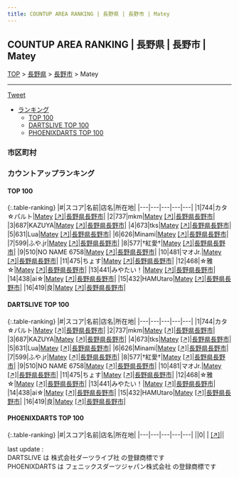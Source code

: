 ```yaml
---
title: COUNTUP AREA RANKING | 長野県 | 長野市 | Matey
---
```

## COUNTUP AREA RANKING | 長野県 | 長野市 | Matey

[TOP](/darts/rank/) > [長野県](/darts/rank/長野県/) > [長野市](/darts/rank/長野県/長野市/) > Matey

___

<a href="https://twitter.com/share?ref_src=twsrc%5Etfw" data-text="COUNTUP AREA RANKING | 長野県長野市Matey" class="twitter-share-button" data-hashtags="DARTSLIVE,PHOENIXDARTS,darts,ダーツ" data-show-count="false">Tweet</a>

* [ランキング](#カウントアップランキング)
    * [TOP 100](#top-100)
    * [DARTSLIVE TOP 100](#dartslive-top-100)
    * [PHOENIXDARTS TOP 100](#phoenixdarts-top-100)

### 市区町村

<ul>

</ul>

### カウントアップランキング

#### TOP 100



{:.table-ranking}
|#|スコア|名前|店名|所在地|
|---|---|---|---|---|
|1|744|<span class="rank-name-dl">カタ‪☆パルト</span>|<a href="/darts/rank/shops/4ede27e5e408a8d2fec1ae84bb28bd87.html">Matey</a> <a href="https://search.dartslive.com/jp/shop/4ede27e5e408a8d2fec1ae84bb28bd87">[↗]</a>|<a href="/darts/rank/長野県/長野市">長野県長野市</a>|
|2|737|<span class="rank-name-dl">mkm</span>|<a href="/darts/rank/shops/4ede27e5e408a8d2fec1ae84bb28bd87.html">Matey</a> <a href="https://search.dartslive.com/jp/shop/4ede27e5e408a8d2fec1ae84bb28bd87">[↗]</a>|<a href="/darts/rank/長野県/長野市">長野県長野市</a>|
|3|687|<span class="rank-name-dl">KAZUYA</span>|<a href="/darts/rank/shops/4ede27e5e408a8d2fec1ae84bb28bd87.html">Matey</a> <a href="https://search.dartslive.com/jp/shop/4ede27e5e408a8d2fec1ae84bb28bd87">[↗]</a>|<a href="/darts/rank/長野県/長野市">長野県長野市</a>|
|4|673|<span class="rank-name-dl">tks</span>|<a href="/darts/rank/shops/4ede27e5e408a8d2fec1ae84bb28bd87.html">Matey</a> <a href="https://search.dartslive.com/jp/shop/4ede27e5e408a8d2fec1ae84bb28bd87">[↗]</a>|<a href="/darts/rank/長野県/長野市">長野県長野市</a>|
|5|631|<span class="rank-name-dl">Lua</span>|<a href="/darts/rank/shops/4ede27e5e408a8d2fec1ae84bb28bd87.html">Matey</a> <a href="https://search.dartslive.com/jp/shop/4ede27e5e408a8d2fec1ae84bb28bd87">[↗]</a>|<a href="/darts/rank/長野県/長野市">長野県長野市</a>|
|6|626|<span class="rank-name-dl">Minami</span>|<a href="/darts/rank/shops/4ede27e5e408a8d2fec1ae84bb28bd87.html">Matey</a> <a href="https://search.dartslive.com/jp/shop/4ede27e5e408a8d2fec1ae84bb28bd87">[↗]</a>|<a href="/darts/rank/長野県/長野市">長野県長野市</a>|
|7|599|<span class="rank-name-dl">ふや.jr</span>|<a href="/darts/rank/shops/4ede27e5e408a8d2fec1ae84bb28bd87.html">Matey</a> <a href="https://search.dartslive.com/jp/shop/4ede27e5e408a8d2fec1ae84bb28bd87">[↗]</a>|<a href="/darts/rank/長野県/長野市">長野県長野市</a>|
|8|577|<span class="rank-name-dl">†紅愛†</span>|<a href="/darts/rank/shops/4ede27e5e408a8d2fec1ae84bb28bd87.html">Matey</a> <a href="https://search.dartslive.com/jp/shop/4ede27e5e408a8d2fec1ae84bb28bd87">[↗]</a>|<a href="/darts/rank/長野県/長野市">長野県長野市</a>|
|9|510|<span class="rank-name-dl">NO NAME 6758</span>|<a href="/darts/rank/shops/4ede27e5e408a8d2fec1ae84bb28bd87.html">Matey</a> <a href="https://search.dartslive.com/jp/shop/4ede27e5e408a8d2fec1ae84bb28bd87">[↗]</a>|<a href="/darts/rank/長野県/長野市">長野県長野市</a>|
|10|481|<span class="rank-name-dl">マオJr.</span>|<a href="/darts/rank/shops/4ede27e5e408a8d2fec1ae84bb28bd87.html">Matey</a> <a href="https://search.dartslive.com/jp/shop/4ede27e5e408a8d2fec1ae84bb28bd87">[↗]</a>|<a href="/darts/rank/長野県/長野市">長野県長野市</a>|
|11|475|<span class="rank-name-dl">ちょす</span>|<a href="/darts/rank/shops/4ede27e5e408a8d2fec1ae84bb28bd87.html">Matey</a> <a href="https://search.dartslive.com/jp/shop/4ede27e5e408a8d2fec1ae84bb28bd87">[↗]</a>|<a href="/darts/rank/長野県/長野市">長野県長野市</a>|
|12|468|<span class="rank-name-dl">☆雅☆</span>|<a href="/darts/rank/shops/4ede27e5e408a8d2fec1ae84bb28bd87.html">Matey</a> <a href="https://search.dartslive.com/jp/shop/4ede27e5e408a8d2fec1ae84bb28bd87">[↗]</a>|<a href="/darts/rank/長野県/長野市">長野県長野市</a>|
|13|441|<span class="rank-name-dl">みやたい！</span>|<a href="/darts/rank/shops/4ede27e5e408a8d2fec1ae84bb28bd87.html">Matey</a> <a href="https://search.dartslive.com/jp/shop/4ede27e5e408a8d2fec1ae84bb28bd87">[↗]</a>|<a href="/darts/rank/長野県/長野市">長野県長野市</a>|
|14|438|<span class="rank-name-dl">ai☆</span>|<a href="/darts/rank/shops/4ede27e5e408a8d2fec1ae84bb28bd87.html">Matey</a> <a href="https://search.dartslive.com/jp/shop/4ede27e5e408a8d2fec1ae84bb28bd87">[↗]</a>|<a href="/darts/rank/長野県/長野市">長野県長野市</a>|
|15|432|<span class="rank-name-dl">HAMUtaro</span>|<a href="/darts/rank/shops/4ede27e5e408a8d2fec1ae84bb28bd87.html">Matey</a> <a href="https://search.dartslive.com/jp/shop/4ede27e5e408a8d2fec1ae84bb28bd87">[↗]</a>|<a href="/darts/rank/長野県/長野市">長野県長野市</a>|
|16|419|<span class="rank-name-dl">良</span>|<a href="/darts/rank/shops/4ede27e5e408a8d2fec1ae84bb28bd87.html">Matey</a> <a href="https://search.dartslive.com/jp/shop/4ede27e5e408a8d2fec1ae84bb28bd87">[↗]</a>|<a href="/darts/rank/長野県/長野市">長野県長野市</a>|


#### DARTSLIVE TOP 100



{:.table-ranking}
|#|スコア|名前|店名|所在地|
|---|---|---|---|---|
|1|744|<span class="rank-name-dl">カタ‪☆パルト</span>|<a href="/darts/rank/shops/4ede27e5e408a8d2fec1ae84bb28bd87.html">Matey</a> <a href="https://search.dartslive.com/jp/shop/4ede27e5e408a8d2fec1ae84bb28bd87">[↗]</a>|<a href="/darts/rank/長野県/長野市">長野県長野市</a>|
|2|737|<span class="rank-name-dl">mkm</span>|<a href="/darts/rank/shops/4ede27e5e408a8d2fec1ae84bb28bd87.html">Matey</a> <a href="https://search.dartslive.com/jp/shop/4ede27e5e408a8d2fec1ae84bb28bd87">[↗]</a>|<a href="/darts/rank/長野県/長野市">長野県長野市</a>|
|3|687|<span class="rank-name-dl">KAZUYA</span>|<a href="/darts/rank/shops/4ede27e5e408a8d2fec1ae84bb28bd87.html">Matey</a> <a href="https://search.dartslive.com/jp/shop/4ede27e5e408a8d2fec1ae84bb28bd87">[↗]</a>|<a href="/darts/rank/長野県/長野市">長野県長野市</a>|
|4|673|<span class="rank-name-dl">tks</span>|<a href="/darts/rank/shops/4ede27e5e408a8d2fec1ae84bb28bd87.html">Matey</a> <a href="https://search.dartslive.com/jp/shop/4ede27e5e408a8d2fec1ae84bb28bd87">[↗]</a>|<a href="/darts/rank/長野県/長野市">長野県長野市</a>|
|5|631|<span class="rank-name-dl">Lua</span>|<a href="/darts/rank/shops/4ede27e5e408a8d2fec1ae84bb28bd87.html">Matey</a> <a href="https://search.dartslive.com/jp/shop/4ede27e5e408a8d2fec1ae84bb28bd87">[↗]</a>|<a href="/darts/rank/長野県/長野市">長野県長野市</a>|
|6|626|<span class="rank-name-dl">Minami</span>|<a href="/darts/rank/shops/4ede27e5e408a8d2fec1ae84bb28bd87.html">Matey</a> <a href="https://search.dartslive.com/jp/shop/4ede27e5e408a8d2fec1ae84bb28bd87">[↗]</a>|<a href="/darts/rank/長野県/長野市">長野県長野市</a>|
|7|599|<span class="rank-name-dl">ふや.jr</span>|<a href="/darts/rank/shops/4ede27e5e408a8d2fec1ae84bb28bd87.html">Matey</a> <a href="https://search.dartslive.com/jp/shop/4ede27e5e408a8d2fec1ae84bb28bd87">[↗]</a>|<a href="/darts/rank/長野県/長野市">長野県長野市</a>|
|8|577|<span class="rank-name-dl">†紅愛†</span>|<a href="/darts/rank/shops/4ede27e5e408a8d2fec1ae84bb28bd87.html">Matey</a> <a href="https://search.dartslive.com/jp/shop/4ede27e5e408a8d2fec1ae84bb28bd87">[↗]</a>|<a href="/darts/rank/長野県/長野市">長野県長野市</a>|
|9|510|<span class="rank-name-dl">NO NAME 6758</span>|<a href="/darts/rank/shops/4ede27e5e408a8d2fec1ae84bb28bd87.html">Matey</a> <a href="https://search.dartslive.com/jp/shop/4ede27e5e408a8d2fec1ae84bb28bd87">[↗]</a>|<a href="/darts/rank/長野県/長野市">長野県長野市</a>|
|10|481|<span class="rank-name-dl">マオJr.</span>|<a href="/darts/rank/shops/4ede27e5e408a8d2fec1ae84bb28bd87.html">Matey</a> <a href="https://search.dartslive.com/jp/shop/4ede27e5e408a8d2fec1ae84bb28bd87">[↗]</a>|<a href="/darts/rank/長野県/長野市">長野県長野市</a>|
|11|475|<span class="rank-name-dl">ちょす</span>|<a href="/darts/rank/shops/4ede27e5e408a8d2fec1ae84bb28bd87.html">Matey</a> <a href="https://search.dartslive.com/jp/shop/4ede27e5e408a8d2fec1ae84bb28bd87">[↗]</a>|<a href="/darts/rank/長野県/長野市">長野県長野市</a>|
|12|468|<span class="rank-name-dl">☆雅☆</span>|<a href="/darts/rank/shops/4ede27e5e408a8d2fec1ae84bb28bd87.html">Matey</a> <a href="https://search.dartslive.com/jp/shop/4ede27e5e408a8d2fec1ae84bb28bd87">[↗]</a>|<a href="/darts/rank/長野県/長野市">長野県長野市</a>|
|13|441|<span class="rank-name-dl">みやたい！</span>|<a href="/darts/rank/shops/4ede27e5e408a8d2fec1ae84bb28bd87.html">Matey</a> <a href="https://search.dartslive.com/jp/shop/4ede27e5e408a8d2fec1ae84bb28bd87">[↗]</a>|<a href="/darts/rank/長野県/長野市">長野県長野市</a>|
|14|438|<span class="rank-name-dl">ai☆</span>|<a href="/darts/rank/shops/4ede27e5e408a8d2fec1ae84bb28bd87.html">Matey</a> <a href="https://search.dartslive.com/jp/shop/4ede27e5e408a8d2fec1ae84bb28bd87">[↗]</a>|<a href="/darts/rank/長野県/長野市">長野県長野市</a>|
|15|432|<span class="rank-name-dl">HAMUtaro</span>|<a href="/darts/rank/shops/4ede27e5e408a8d2fec1ae84bb28bd87.html">Matey</a> <a href="https://search.dartslive.com/jp/shop/4ede27e5e408a8d2fec1ae84bb28bd87">[↗]</a>|<a href="/darts/rank/長野県/長野市">長野県長野市</a>|
|16|419|<span class="rank-name-dl">良</span>|<a href="/darts/rank/shops/4ede27e5e408a8d2fec1ae84bb28bd87.html">Matey</a> <a href="https://search.dartslive.com/jp/shop/4ede27e5e408a8d2fec1ae84bb28bd87">[↗]</a>|<a href="/darts/rank/長野県/長野市">長野県長野市</a>|


#### PHOENIXDARTS TOP 100



{:.table-ranking}
|#|スコア|名前|店名|所在地|
|---|---|---|---|---|
||0|<span class="rank-name-dl"> </span>|<a href="/darts/rank/shops/.html"></a> <a href="">[↗]</a>|<a href="/darts/rank//"></a>|


<div class="footer border-top border-gray-light mt-5 pt-3 text-right text-gray">
    last update : <span style="font-weight: italic" id="foot_last_modified"></span><br />
    DARTSLIVE は 株式会社ダーツライブ社 の登録商標です<br />
    PHOENIXDARTS は フェニックスダーツジャパン株式会社 の登録商標です<br />
</div>

<script src="https://cdnjs.cloudflare.com/ajax/libs/jquery.tablesorter/2.31.3/js/jquery.tablesorter.min.js" integrity="sha512-qzgd5cYSZcosqpzpn7zF2ZId8f/8CHmFKZ8j7mU4OUXTNRd5g+ZHBPsgKEwoqxCtdQvExE5LprwwPAgoicguNg==" crossorigin="anonymous" referrerpolicy="no-referrer"></script>
<link rel="stylesheet" href="https://cdnjs.cloudflare.com/ajax/libs/jquery.tablesorter/2.31.3/css/theme.default.min.css" integrity="sha512-wghhOJkjQX0Lh3NSWvNKeZ0ZpNn+SPVXX1Qyc9OCaogADktxrBiBdKGDoqVUOyhStvMBmJQ8ZdMHiR3wuEq8+w==" crossorigin="anonymous" referrerpolicy="no-referrer" />
<script>
$(function() {
    $(".table-ranking").tablesorter({sortList:[[0, 0]]});
    $("#foot_last_modified").text(formatDate(new Date(document.lastModified), 'yyyy-MM-dd HH:mm:ss'));
});
</script>

<script async src="https://platform.twitter.com/widgets.js" charset="utf-8"></script>
